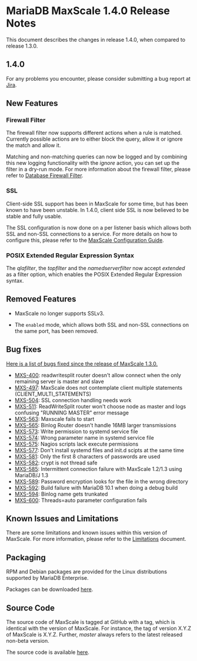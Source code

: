 
# MariaDB MaxScale 1.4.0 Release Notes

This document describes the changes in release 1.4.0, when compared to
release 1.3.0.

## 1.4.0

For any problems you encounter, please consider submitting a bug
report at [Jira](https://jira.mariadb.org).

## New Features

### Firewall Filter

The firewall filter now supports different actions when a rule is matched.
Currently possible actions are to either block the query, allow it or
ignore the match and allow it.

Matching and non-matching queries can now be logged and by combining this new
logging functionality with the _ignore_ action, you can set up the filter in
a dry-run mode. For more information about the firewall filter, please refer to
[Database Firewall Filter](../Filters/Database-Firewall-Filter.md).

### SSL

Client-side SSL support has been in MaxScale for some time, but has
been known to have been unstable. In 1.4.0, client side SSL is now
believed to be stable and fully usable.

The SSL configuration is now done on a per listener basis which
allows both SSL and non-SSL connections to a service. For more details
on how to configure this, please refer to the
[MaxScale Configuration Guide](../Getting-Started/Configuration-Guide.md#listener-and-ssl).

### POSIX Extended Regular Expression Syntax

The _qlafilter_, the _topfilter_ and the _namedserverfilter_ now
accept _extended_ as a filter option, which enables the POSIX Extended
Regular Expression syntax.

## Removed Features

* MaxScale no longer supports SSLv3.

* The `enabled` mode, which allows both SSL and non-SSL connections on the same port, has been removed.

## Bug fixes

[Here is a list of bugs fixed since the release of MaxScale 1.3.0.](https://jira.mariadb.org/browse/MXS-600?jql=project%20%3D%20MXS%20AND%20issuetype%20%3D%20Bug%20AND%20resolution%20in%20(Fixed%2C%20Done)%20AND%20fixVersion%20%3D%201.4.0)

 * [MXS-400](https://jira.mariadb.org/browse/MXS-400): readwritesplit router doesn't allow connect when the only remaining server is master and slave
 * [MXS-497](https://jira.mariadb.org/browse/MXS-497): MaxScale does not contemplate client multiple statements (CLIENT_MULTI_STATEMENTS)
 * [MXS-504](https://jira.mariadb.org/browse/MXS-504): SSL connection handling needs work
 * [MXS-511](https://jira.mariadb.org/browse/MXS-511): ReadWriteSplit router won't choose node as master and logs confusing "RUNNING MASTER" error message
 * [MXS-563](https://jira.mariadb.org/browse/MXS-563): Maxscale fails to start
 * [MXS-565](https://jira.mariadb.org/browse/MXS-565): Binlog Router doesn't handle 16MB larger transmissions
 * [MXS-573](https://jira.mariadb.org/browse/MXS-573): Write permission to systemd service file
 * [MXS-574](https://jira.mariadb.org/browse/MXS-574): Wrong parameter name in systemd service file
 * [MXS-575](https://jira.mariadb.org/browse/MXS-575): Nagios scripts lack execute permissions
 * [MXS-577](https://jira.mariadb.org/browse/MXS-577): Don't install systemd files and init.d scipts at the same time
 * [MXS-581](https://jira.mariadb.org/browse/MXS-581): Only the first 8 characters of passwords are used
 * [MXS-582](https://jira.mariadb.org/browse/MXS-582): crypt is not thread safe
 * [MXS-585](https://jira.mariadb.org/browse/MXS-585): Intermittent connection failure with MaxScale 1.2/1.3 using MariaDB/J 1.3
 * [MXS-589](https://jira.mariadb.org/browse/MXS-589): Password encryption looks for the file in the wrong directory
 * [MXS-592](https://jira.mariadb.org/browse/MXS-592): Build failure with MariaDB 10.1 when doing a debug build
 * [MXS-594](https://jira.mariadb.org/browse/MXS-594): Binlog name gets trunkated
 * [MXS-600](https://jira.mariadb.org/browse/MXS-600): Threads=auto parameter configuration fails

## Known Issues and Limitations

There are some limitations and known issues within this version of MaxScale.
For more information, please refer to the [Limitations](../About/Limitations.md) document.

## Packaging

RPM and Debian packages are provided for the Linux distributions supported
by MariaDB Enterprise.

Packages can be downloaded [here](https://mariadb.com/resources/downloads).

## Source Code

The source code of MaxScale is tagged at GitHub with a tag, which is identical
with the version of MaxScale. For instance, the tag of version X.Y.Z of MaxScale
is X.Y.Z. Further, *master* always refers to the latest released non-beta version.

The source code is available [here](https://github.com/mariadb-corporation/MaxScale).
